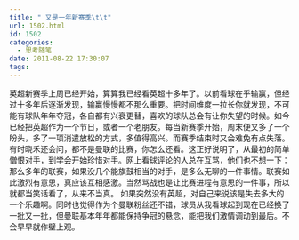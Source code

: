```yaml
---
title: " 又是一年新赛季\t\t"
url: 1502.html
id: 1502
categories:
  - 思考随笔
date: 2011-08-22 17:30:07
tags:
---
```


英超新赛季上周已经开始，算算我已经看英超十多年了。以前看球在乎输赢，但经过十多年后逐渐发现，输赢慢慢都不那么重要。把时间维度一拉长你就发现，不可能有球队年年夺冠，各自都有兴衰更替，喜欢的球队总会有让你失望的时候。如今已经把英超作为一个节日，或者一个老朋友。每当新赛季开始，周末便又多了一个盼头，多了一项消遣放松的方式，多值得高兴。而赛季结束时又会难免有点失落。有时晓禾还会问，都不是曼联的比赛，你怎么还看。这正好说明了，从最初的简单憎恨对手，到学会开始珍惜对手。网上看球评论的人总在互骂，他们也不想一下：那么多年的联赛，如果没几个能旗鼓相当的对手，是多么无聊的一件事情。联赛如此激烈有意思，真应该互相感激。当然骂战也是让比赛进程有意思的一件事，所以就都当笑话看了，从来不当真。 如果突然没有英超，对自己来说该是失去多大的一个乐趣啊。同时也觉得作为个曼联粉丝还不错，球员从我看球起到现在已经换了一批又一批，但曼联基本年年都能保持争冠的悬念，能把我们激情调动到最后。不会早早就作壁上观。